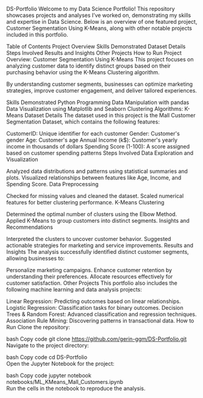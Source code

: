 DS-Portfolio
Welcome to my Data Science Portfolio! This repository showcases projects and analyses I’ve worked on, demonstrating my skills and expertise in Data Science. Below is an overview of one featured project, Customer Segmentation Using K-Means, along with other notable projects included in this portfolio.

Table of Contents
Project Overview
Skills Demonstrated
Dataset Details
Steps Involved
Results and Insights
Other Projects
How to Run
Project Overview: Customer Segmentation Using K-Means
This project focuses on analyzing customer data to identify distinct groups based on their purchasing behavior using the K-Means Clustering algorithm.

By understanding customer segments, businesses can optimize marketing strategies, improve customer engagement, and deliver tailored experiences.

Skills Demonstrated
Python Programming
Data Manipulation with pandas
Data Visualization using Matplotlib and Seaborn
Clustering Algorithms: K-Means
Dataset Details
The dataset used in this project is the Mall Customer Segmentation Dataset, which contains the following features:

CustomerID: Unique identifier for each customer
Gender: Customer's gender
Age: Customer's age
Annual Income (k$): Customer's yearly income in thousands of dollars
Spending Score (1-100): A score assigned based on customer spending patterns
Steps Involved
Data Exploration and Visualization

Analyzed data distributions and patterns using statistical summaries and plots.
Visualized relationships between features like Age, Income, and Spending Score.
Data Preprocessing

Checked for missing values and cleaned the dataset.
Scaled numerical features for better clustering performance.
K-Means Clustering

Determined the optimal number of clusters using the Elbow Method.
Applied K-Means to group customers into distinct segments.
Insights and Recommendations

Interpreted the clusters to uncover customer behavior.
Suggested actionable strategies for marketing and service improvements.
Results and Insights
The analysis successfully identified distinct customer segments, allowing businesses to:

Personalize marketing campaigns.
Enhance customer retention by understanding their preferences.
Allocate resources effectively for customer satisfaction.
Other Projects
This portfolio also includes the following machine learning and data analysis projects:

Linear Regression: Predicting outcomes based on linear relationships.
Logistic Regression: Classification tasks for binary outcomes.
Decision Trees & Random Forest: Advanced classification and regression techniques.
Association Rule Mining: Discovering patterns in transactional data.
How to Run
Clone the repository:

bash
Copy code
git clone https://github.com/gerin-ggm/DS-Portfolio.git  
Navigate to the project directory:

bash
Copy code
cd DS-Portfolio  
Open the Jupyter Notebook for the project:

bash
Copy code
jupyter notebook notebooks/ML_KMeans_Mall_Customers.ipynb  
Run the cells in the notebook to reproduce the analysis.

